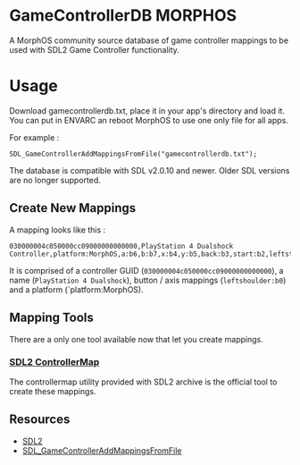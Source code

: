 # GameControllerDB MORPHOS

A MorphOS community source database of game controller mappings to be used with SDL2 Game Controller functionality.

# Usage
Download gamecontrollerdb.txt, place it in your app's directory and load it.
You can put in ENVARC an reboot MorphOS to use one only file for all apps.

For example :
```
SDL_GameControllerAddMappingsFromFile("gamecontrollerdb.txt");
```

The database is compatible with SDL v2.0.10 and newer. Older SDL versions are no longer supported.

## Create New Mappings
A mapping looks like this :
```
030000004c050000cc09000000000000,PlayStation 4 Dualshock Controller,platform:MorphOS,a:b6,b:b7,x:b4,y:b5,back:b3,start:b2,leftstick:b8,rightstick:b9,leftshoulder:b0,rightshoulder:b1,dpup:h0.1,dpdown:h0.4,dpleft:h0.8,dpright:h0.2,leftx:a0,lefty:a1,rightx:a2,righty:a3,lefttrigger:+a4,righttrigger:+a5,
```
It is comprised of a controller GUID (`030000004c050000cc09000000000000`), a name (`PlayStation 4 Dualshock`), button / axis mappings (`leftshoulder:b0`) and a platform (`platform:MorphOS).

## Mapping Tools
There are a only one tool available now that let you create mappings.

### [SDL2 ControllerMap](https://www.morphos-storage.net/?page=Development%2FLibrary&file=SDL2_Libraries.lha)
The controllermap utility provided with SDL2 archive is the official tool to create these mappings.

## Resources

* [SDL2](http://www.libsdl.org)
* [SDL_GameControllerAddMappingsFromFile](http://wiki.libsdl.org/SDL_GameControllerAddMappingsFromFile)
